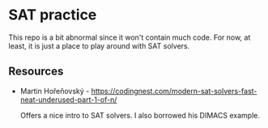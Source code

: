 # SAT practice

This repo is a bit abnormal since it won't contain much code. For now, at
least, it is just a place to play around with SAT solvers.

## Resources

 * Martin Hořeňovský - https://codingnest.com/modern-sat-solvers-fast-neat-underused-part-1-of-n/
   
   Offers a nice intro to SAT solvers. I also borrowed his DIMACS example.
